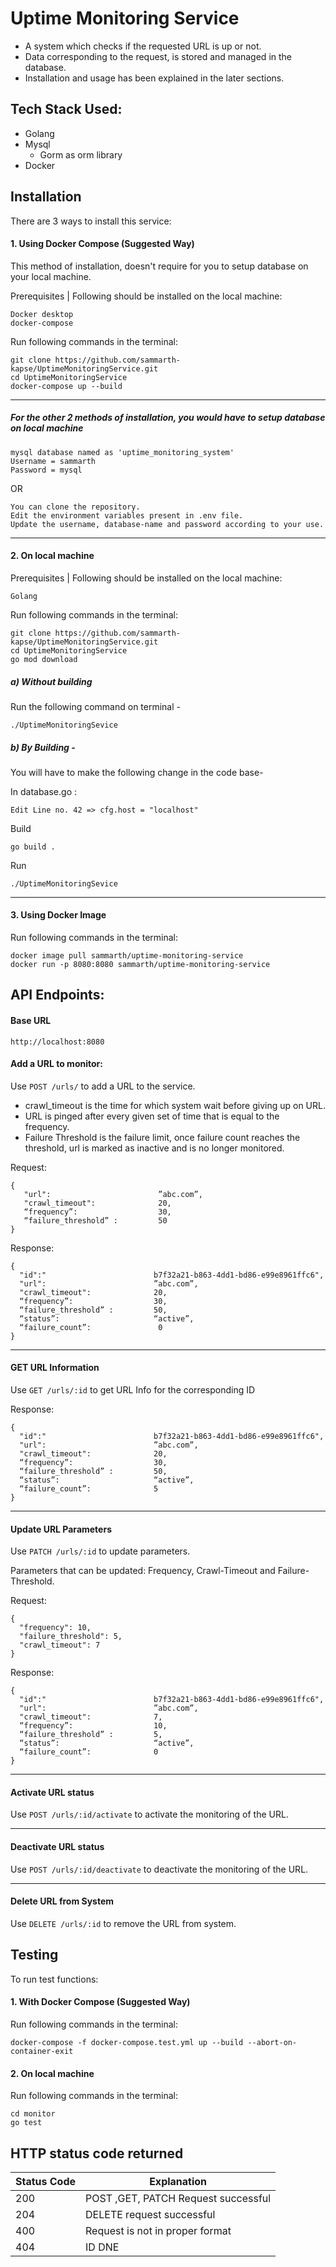 # Uptime Monitoring Service
- A system which checks if the requested URL is up or not.
- Data corresponding to the request, is stored and managed in the database.
- Installation and usage has been explained in the later sections.

## Tech Stack Used:
- Golang
- Mysql
  - Gorm as orm library
- Docker

## Installation

There are 3 ways to install this service:


#### 1. Using Docker Compose (Suggested Way)

This method of installation, doesn't require for you to setup database on your local machine.

Prerequisites | Following should be installed on the local machine:
```
Docker desktop
docker-compose
```
Run following commands in the terminal:
```
git clone https://github.com/sammarth-kapse/UptimeMonitoringService.git
cd UptimeMonitoringService
docker-compose up --build
```
________________

##### For the other 2 methods of installation, you would have to setup database on local machine
```
mysql database named as 'uptime_monitoring_system'
Username = sammarth
Password = mysql
```
OR
```
You can clone the repository.
Edit the environment variables present in .env file.
Update the username, database-name and password according to your use.
```
---------------

#### 2. On local machine
Prerequisites | Following should be installed on the local machine:
```
Golang
```
Run following commands in the terminal:
```
git clone https://github.com/sammarth-kapse/UptimeMonitoringService.git
cd UptimeMonitoringService
go mod download
```
##### a) Without building
Run the following command on terminal - 
```
./UptimeMonitoringSevice
```

##### b) By Building -
You will have to make the following change in the code base-

In database.go :
```
Edit Line no. 42 => cfg.host = "localhost"
```
Build
```
go build .
```
Run
```
./UptimeMonitoringSevice
```
--------------
#### 3. Using Docker Image

Run following commands in the terminal:
```
docker image pull sammarth/uptime-monitoring-service
docker run -p 8080:8080 sammarth/uptime-monitoring-service
```


## API Endpoints:
#### Base URL
```
http://localhost:8080
```

#### Add a URL to monitor:
Use `POST /urls/` to add a URL to the service.
- crawl_timeout is the time for which system wait before giving up on URL.
- URL is pinged after every given set of time that is equal to the frequency.
- Failure Threshold is the failure limit, once failure count reaches the threshold, url is marked as inactive and is no longer monitored.

Request: 
```
{
   "url":                        ”abc.com”,
   "crawl_timeout":              20,
   “frequency”:                  30, 
   “failure_threshold” :         50  
}
```

Response:
```
{
  "id":"                        b7f32a21-b863-4dd1-bd86-e99e8961ffc6",
  "url":                        ”abc.com”,
  "crawl_timeout":              20,
  “frequency”:                  30,
  “failure_threshold” :         50,
  “status”:                     “active”,
  “failure_count”:               0
}

```
---------------
#### GET URL Information
Use `GET /urls/:id` to get URL Info for the corresponding ID

Response:
```
{
  "id":"                        b7f32a21-b863-4dd1-bd86-e99e8961ffc6",
  "url":                        ”abc.com”,
  "crawl_timeout":              20,
  “frequency”:                  30,
  “failure_threshold” :         50,
  “status”:                     “active”,
  “failure_count”:              5
}
```
---------------   
#### Update URL Parameters
Use `PATCH /urls/:id` to update parameters.

Parameters that can be updated: Frequency, Crawl-Timeout and Failure-Threshold.

Request:
```
{
  "frequency": 10,
  "failure_threshold": 5,
  "crawl_timeout": 7
}
```

Response:
```
{
  "id":"                        b7f32a21-b863-4dd1-bd86-e99e8961ffc6",
  "url":                        ”abc.com”,
  "crawl_timeout":              7,
  “frequency”:                  10,
  “failure_threshold” :         5,
  “status”:                     “active”,
  “failure_count”:              0
}
```
---------------
#### Activate URL status
Use `POST /urls/:id/activate` to activate the monitoring of the URL.

---------------
#### Deactivate URL status
Use `POST /urls/:id/deactivate` to deactivate the monitoring of the URL.

---------------
#### Delete URL from System
Use `DELETE /urls/:id` to remove the URL from system.


## Testing
To run test functions:

#### 1. With Docker Compose (Suggested Way)

Run following commands in the terminal:
```
docker-compose -f docker-compose.test.yml up --build --abort-on-container-exit
```



#### 2. On local machine

Run following commands in the terminal:
```
cd monitor
go test
```

## HTTP status code returned
 Status Code | Explanation |
| ------- | --- |
| 200 | POST ,GET, PATCH Request successful |
| 204 | DELETE request successful |
| 400 | Request is not in proper format |
| 404 | ID DNE|